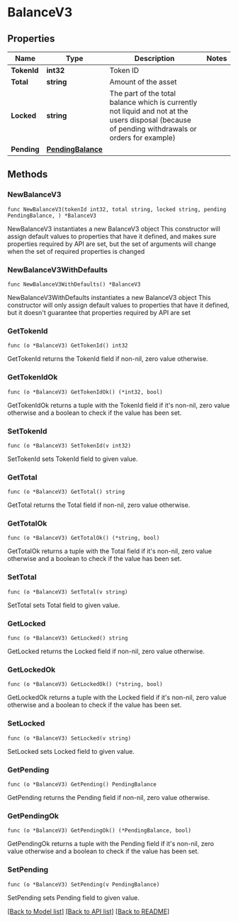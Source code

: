 # BalanceV3

## Properties

Name | Type | Description | Notes
------------ | ------------- | ------------- | -------------
**TokenId** | **int32** | Token ID | 
**Total** | **string** | Amount of the asset | 
**Locked** | **string** | The part of the total balance which is currently not liquid and not at the users disposal (because of pending withdrawals or orders for example) | 
**Pending** | [**PendingBalance**](PendingBalance.md) |  | 

## Methods

### NewBalanceV3

`func NewBalanceV3(tokenId int32, total string, locked string, pending PendingBalance, ) *BalanceV3`

NewBalanceV3 instantiates a new BalanceV3 object
This constructor will assign default values to properties that have it defined,
and makes sure properties required by API are set, but the set of arguments
will change when the set of required properties is changed

### NewBalanceV3WithDefaults

`func NewBalanceV3WithDefaults() *BalanceV3`

NewBalanceV3WithDefaults instantiates a new BalanceV3 object
This constructor will only assign default values to properties that have it defined,
but it doesn't guarantee that properties required by API are set

### GetTokenId

`func (o *BalanceV3) GetTokenId() int32`

GetTokenId returns the TokenId field if non-nil, zero value otherwise.

### GetTokenIdOk

`func (o *BalanceV3) GetTokenIdOk() (*int32, bool)`

GetTokenIdOk returns a tuple with the TokenId field if it's non-nil, zero value otherwise
and a boolean to check if the value has been set.

### SetTokenId

`func (o *BalanceV3) SetTokenId(v int32)`

SetTokenId sets TokenId field to given value.


### GetTotal

`func (o *BalanceV3) GetTotal() string`

GetTotal returns the Total field if non-nil, zero value otherwise.

### GetTotalOk

`func (o *BalanceV3) GetTotalOk() (*string, bool)`

GetTotalOk returns a tuple with the Total field if it's non-nil, zero value otherwise
and a boolean to check if the value has been set.

### SetTotal

`func (o *BalanceV3) SetTotal(v string)`

SetTotal sets Total field to given value.


### GetLocked

`func (o *BalanceV3) GetLocked() string`

GetLocked returns the Locked field if non-nil, zero value otherwise.

### GetLockedOk

`func (o *BalanceV3) GetLockedOk() (*string, bool)`

GetLockedOk returns a tuple with the Locked field if it's non-nil, zero value otherwise
and a boolean to check if the value has been set.

### SetLocked

`func (o *BalanceV3) SetLocked(v string)`

SetLocked sets Locked field to given value.


### GetPending

`func (o *BalanceV3) GetPending() PendingBalance`

GetPending returns the Pending field if non-nil, zero value otherwise.

### GetPendingOk

`func (o *BalanceV3) GetPendingOk() (*PendingBalance, bool)`

GetPendingOk returns a tuple with the Pending field if it's non-nil, zero value otherwise
and a boolean to check if the value has been set.

### SetPending

`func (o *BalanceV3) SetPending(v PendingBalance)`

SetPending sets Pending field to given value.



[[Back to Model list]](../README.md#documentation-for-models) [[Back to API list]](../README.md#documentation-for-api-endpoints) [[Back to README]](../README.md)


